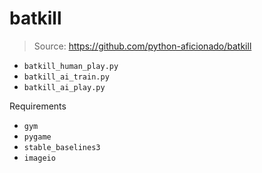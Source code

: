 # batkill
> Source: https://github.com/python-aficionado/batkill

* `batkill_human_play.py`
* `batkill_ai_train.py`
* `batkill_ai_play.py`

Requirements

* `gym`
* `pygame`
* `stable_baselines3`
* `imageio`